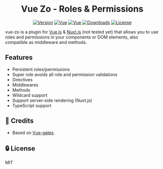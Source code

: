 
<h1 align="center" style="text-align:center">Vue Zo - Roles & Permissions</h1>

<p align="center">
  <a href="https://www.npmjs.com/package/vue-zo"><img src="https://img.shields.io/npm/v/vue-zo.svg" alt="Version"></a>
  <a href="https://vuejs.org/"><img src="https://badgen.net/badge/Vue/2.x/cyan" alt="Vue"></a>
  <a href="https://vuejs.org/"><img src="https://badgen.net/badge/Vue/3.x/cyan" alt="Vue"></a>
  <a href="https://www.npmjs.com/package/vue-zo"><img src="https://img.shields.io/npm/dm/vue-zo.svg" alt="Downloads"></a>
  <a href="LICENSE"><img src="https://img.shields.io/npm/l/vue-zo.svg" alt="License"></a>
</p>

vue-zo is a plugin for [Vue.js](https://vuejs.org/) & [Nuxt.js](https://nuxtjs.org/) (not tested yet)  that allows you to use roles and permissions in your components or DOM elements, also compatible as middleware and methods.

## Features

- Persistent roles/permissions
- Super role avoids all role and permission validations
- Directives
- Middlewares
- Methods
- Wildcard support
- Support server-side rendering (Nuxt.js)
- TypeScript support

## 🙈 Credits

- Based on [Vue-gates](https://github.com/williamcruzme/vue-gates).

## 🔒 License

MIT
